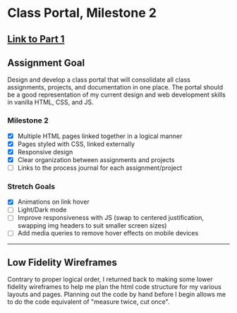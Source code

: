 # Class Portal, Milestone 2

## [Link to Part 1](../week1/week1.md)

## Assignment Goal

Design and develop a class portal that will consolidate all class assignments, projects, and documentation in one place. The portal should be a good representation of my current  design and web development skills in vanilla HTML, CSS, and JS.

### Milestone 2

- [x] Multiple HTML pages linked together in a logical manner
- [x] Pages styled with CSS, linked externally
- [x] Responsive design
- [x] Clear organization between assignments and projects
- [ ] Links to the process journal for each assignment/project

### Stretch Goals

- [x] Animations on link hover
- [ ] Light/Dark mode
- [ ] Improve responsiveness with JS (swap to centered justification, swapping img headers to suit smaller screen sizes)
- [ ] Add media queries to remove hover effects on mobile devices

---

## Low Fidelity Wireframes

Contrary to proper logical order, I returned back to making some lower fidelity wireframes to help me plan the html code structure for my various layouts and pages. Planning out the code by hand before I begin allows me to do the code equivalent of "measure twice, cut once".

<!-- insert hand drawn sketch images here -->


